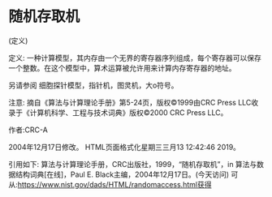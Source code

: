 # 随机存取机


(定义)



定义:
一种计算模型，其内存由一个无界的寄存器序列组成，每个寄存器可以保存一个整数。在这个模型中，算术运算被允许用来计算内存寄存器的地址。



另请参阅
细胞探针模型，指针机，图灵机，大o符号。



注意:
摘自《算法与计算理论手册》第5-24页，版权©1999由CRC Press LLC收录于《计算机科学、工程与技术词典》版权©2000 CRC Press LLC。


作者:CRC-A







2004年12月17日修改。
HTML页面格式化星期三三月13 12:42:46 2019。



引用如下:
算法与计算理论手册，CRC出版社，1999，“随机存取机”，in
算法与数据结构词典[在线]，Paul E. Black主编，2004年12月17日。(今天访问)
可从:https://www.nist.gov/dads/HTML/randomaccess.html获得